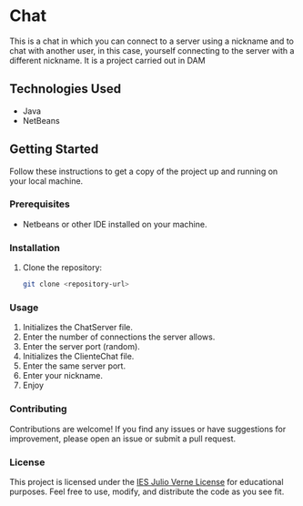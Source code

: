 # Chat

This is a chat in which you can connect to a server using a nickname and to chat with another user, in this case, yourself connecting to the server with a different nickname. It is a project carried out in DAM

## Technologies Used

- Java
- NetBeans

## Getting Started

Follow these instructions to get a copy of the project up and running on your local machine.

### Prerequisites

- Netbeans or other IDE installed on your machine.

### Installation

1. Clone the repository:
   ```bash
   git clone <repository-url>
   
### Usage

1. Initializes the ChatServer file.
2. Enter the number of connections the server allows.
3. Enter the server port (random).
4. Initializes the ClienteChat file.
5. Enter the same server port.
6. Enter your nickname.
7. Enjoy

### Contributing

Contributions are welcome! If you find any issues or have suggestions for improvement,
please open an issue or submit a pull request.

### License

This project is licensed under the [IES Julio Verne License](LICENSE) for educational purposes. 
Feel free to use, modify, and distribute the code as you see fit.

